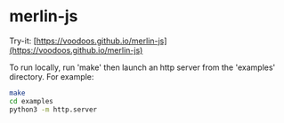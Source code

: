 # merlin-js

Try-it: [https://voodoos.github.io/merlin-js](https://voodoos.github.io/merlin-js)

To run locally, run 'make' then launch an http server from the 'examples' directory. For example:

```sh
make
cd examples
python3 -m http.server
```


